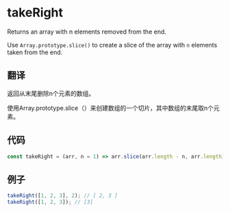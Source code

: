 # takeRight

Returns an array with n elements removed from the end.

Use `Array.prototype.slice()` to create a slice of the array with `n` elements taken from the end.

## 翻译

返回从末尾删除n个元素的数组。

使用Array.prototype.slice（）来创建数组的一个切片，其中数组的末尾取n个元素。

## 代码

```js
const takeRight = (arr, n = 1) => arr.slice(arr.length - n, arr.length);
```

## 例子

```js
takeRight([1, 2, 3], 2); // [ 2, 3 ]
takeRight([1, 2, 3]); // [3]
```
